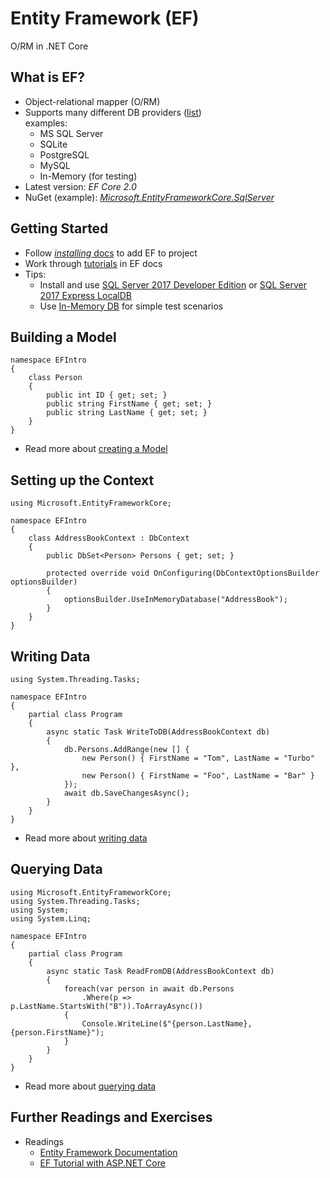 # Entity Framework (EF)

O/RM in .NET Core


<!-- .slide: class="left" -->
## What is EF?

* Object-relational mapper (O/RM)
* Supports many different DB providers ([list](https://docs.microsoft.com/en-us/ef/core/providers/index))<br/>
  examples:
  * MS SQL Server
  * SQLite
  * PostgreSQL
  * MySQL
  * In-Memory (for testing)
* Latest version: *EF Core 2.0*
* NuGet (example): [*Microsoft.EntityFrameworkCore.SqlServer*](https://www.nuget.org/packages/Microsoft.EntityFrameworkCore.SqlServer/)


<!-- .slide: class="left" -->
## Getting Started

* Follow [*installing* docs](https://docs.microsoft.com/en-us/ef/core/get-started/install/index) to add EF to project
* Work through [tutorials](https://docs.microsoft.com/en-us/ef/core/get-started/) in EF docs
* Tips:
  * Install and use [SQL Server 2017 Developer Edition](https://www.microsoft.com/en-us/sql-server/sql-server-downloads) or [SQL Server 2017 Express LocalDB](https://docs.microsoft.com/en-us/sql/database-engine/configure-windows/sql-server-2016-express-localdb)
  * Use [In-Memory DB](https://docs.microsoft.com/en-us/ef/core/providers/in-memory/) for simple test scenarios


<!-- .slide: class="left" -->
## Building a Model

```
namespace EFIntro
{
    class Person
    {
        public int ID { get; set; }
        public string FirstName { get; set; }
        public string LastName { get; set; }
    }
}
```

* Read more about [creating a Model](https://docs.microsoft.com/en-us/ef/core/modeling/)


<!-- .slide: class="left" -->
## Setting up the Context

```
using Microsoft.EntityFrameworkCore;

namespace EFIntro
{
    class AddressBookContext : DbContext
    {
        public DbSet<Person> Persons { get; set; }

        protected override void OnConfiguring(DbContextOptionsBuilder optionsBuilder)
        {
            optionsBuilder.UseInMemoryDatabase("AddressBook");
        }
    }
}
```


<!-- .slide: class="left" -->
## Writing Data

```
using System.Threading.Tasks;

namespace EFIntro
{
    partial class Program
    {
        async static Task WriteToDB(AddressBookContext db) 
        {
            db.Persons.AddRange(new [] {
                new Person() { FirstName = "Tom", LastName = "Turbo" },
                new Person() { FirstName = "Foo", LastName = "Bar" }
            });
            await db.SaveChangesAsync();
        }
    }
}
```

* Read more about [writing data](https://docs.microsoft.com/en-us/ef/core/saving/)


<!-- .slide: class="left" -->
## Querying Data

```
using Microsoft.EntityFrameworkCore;
using System.Threading.Tasks;
using System;
using System.Linq;

namespace EFIntro
{
    partial class Program
    {
        async static Task ReadFromDB(AddressBookContext db) 
        {
            foreach(var person in await db.Persons
                .Where(p => p.LastName.StartsWith("B")).ToArrayAsync())
            {
                Console.WriteLine($"{person.LastName}, {person.FirstName}");
            }
        }
    }
}
```

* Read more about [querying data](https://docs.microsoft.com/en-us/ef/core/querying/)


<!-- .slide: class="left" -->
## Further Readings and Exercises

* Readings
  * [Entity Framework Documentation](https://docs.microsoft.com/en-us/ef/#pivot=efcore)
  * [EF Tutorial with ASP.NET Core](https://docs.microsoft.com/en-us/aspnet/core/data/ef-rp/intro)
  